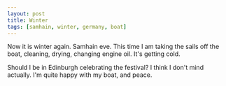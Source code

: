 ```yaml
---
layout: post
title: Winter
tags: [samhain, winter, germany, boat]
---
```


Now it is winter again. Samhain eve. This time I am taking the sails off the
boat, cleaning, drying, changing engine oil. It's getting cold.

Should I be in Edinburgh celebrating the festival? I think I don't mind
actually. I'm quite happy with my boat, and peace.